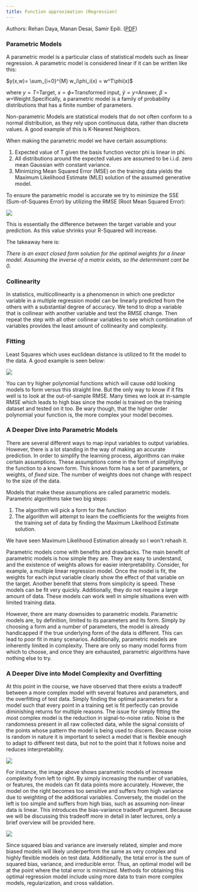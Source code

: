 ```yaml
---
title: Function approximation (Regression)
---
```

Authors: Rehan Daya, Manan Desai, Samir Epili. ([PDF](../../static/b-03-parametric-models.pdf))

### Parametric Models

A parametric model is a particular class of statistical models such as linear regression. A parametric model is considered linear if it can be written like this: 

$y(x,w)= \sum_{i=0}^{M} w_i\phi_i(x) = w^T\phi(x)$

where $y=T$=Target, $x=\phi$=Transformed input,  $\hat{y}=y$=Answer, $\beta=w$=Weight.Specifically, a parametric model is a family of probability distributions that has a finite number of parameters. 

Non-parametric Models are statistical models that do not often conform to a normal distribution, as they rely upon continuous data, rather than discrete values. A good example of this is K-Nearest Neighbors.

When making the parametric model we have certain assumptions:

1. Expected value of T given the basis function vector phi is linear in phi.
2. All distributions around the expected values are assumed to be i.i.d. zero mean Gaussian with constant variance.
3. Minimizing Mean Squared Error (MSE) on the training data yields the Maximum Likelihood Estimate (MLE) solution of the assumed generative model.
      
To ensure the parametric model is accurate we try to minimize the SSE (Sum-of-Squares Error) by utilizing the RMSE (Root Mean Squared Error):

![](https://images.squarespace-cdn.com/content/v1/58c95854c534a56689231265/1531152039771-PI1ZAS4DSZCCUBST3KEK/ke17ZwdGBToddI8pDm48kC1MXajuusIgG2-0QRxSgZpZw-zPPgdn4jUwVcJE1ZvWhcwhEtWJXoshNdA9f1qD7dso8WS9HrXe-DDzLfr_qHmdYaYQTvCmLudhQgTG6nPRZVy99kA3NNj9L0tcpT6_qQ/Formula.PNG?format=300w) 

This is essentially the difference between the target variable and your prediction. As this value shrinks your R-Squared will increase. 

The takeaway here is:

*There is an exact closed form solution for the optimal weights for a linear model. Assuming the inverse of a matrix exists, so the determinant cant be 0.*
       
### Collinearity       

In statistics, multicollinearity is a phenomenon in which one predictor variable in a multiple regression model can be linearly predicted from the others with a substantial degree of accuracy. We tend to drop a variable that is collinear with another variable and test the RMSE change. Then repeat the step with all other collinear variables to see which combination of variables provides the least amount of collinearity and complexity.

### Fitting    

Least Squares which uses euclidean distance is utilized to fit the model to the data. A good example is seen below:

![](https://i0.wp.com/statisticsbyjim.com/wp-content/uploads/2017/04/flp_linear.gif?resize=576%2C384) 

You can try higher polynomial functions which will cause odd looking models to form versus this straight line. But the only way to know if it fits well is to look at the out-of-sample RMSE. Many times we look at in-sample RMSE which leads to high bias since the model is trained on the training dataset and tested on it too. Be wary though, that the higher order polynomial your function is, the more complex your model becomes.


### A Deeper Dive into Parametric Models
There are several different ways to map input variables to output variables. However, there is a lot standing in the way of making an accurate prediction. In order to simplify the learning process, algorithms can make certain assumptions. These assumptions come in the form of simplifying the function to a known form. This known form has a set of parameters, or weights, of *fixed* size. The number of weights does not change with respect to the size of the data. 

Models that make these assumptions are called parametric models. Parametric algorithms take two big steps:
1. The algorithm will pick a form for the function
2. The algorithm will attempt to learn the coefficients for the weights from the training set of data by finding the Maximum Likelihood Estimate solution.
       
We have seen Maximum Likelihood Estimation already so I won't rehash it.

Parametric models come with benefits and drawbacks. The main benefit of parametric models is how simple they are. They are easy to understand, and the existence of weights allows for easier interpretability. Consider, for example, a multiple linear regression model. Once the model is fit, the weights for each input variable clearly show the effect of that variable on the target. Another benefit that stems from simplicity is speed. These models can be fit very quickly. Additionally, they do not require a large amount of data. These models can work well in simple situations even with limited training data.

However, there are many downsides to parametric models. Parametric models are, by definition, limited to its parameters and its form. Simply by choosing a form and a number of parameters, the model is already handicapped if the true underlying form of the data is different. This can lead to poor fit in many scenarios. Additionally, parametric models are inherently limited in complexity. There are only so many model forms from which to choose, and once they are exhausted, parametric algorithms have nothing else to try.

### A Deeper Dive into Model Complexity and Overfitting

At this point in the course, we have observed that there exists a tradeoff between a more complex model with several features and parameters, and the overfitting of test data. Simply finding the optimal parameters for a model such that every point in a training set is fit perfectly can provide diminishing returns for multiple reasons.
The issue for simply fitting the most complex model is the reduction in signal-to-noise ratio. Noise is the randomness present in all raw collected data, while the signal consists of the points whose pattern the model is being used to discern. Because noise is random in nature it is important to select a model that is flexible enough to adapt to different test data, but not to the point that it follows noise and reduces interpretability.  

![](https://tutorialspoint.dev/image/t0zit.png)

For instance, the image above shows parametric models of increase complexity from left to right. By simply increasing the number of variables, or features, the models can fit data points more accurately. However, the model on the right becomes too sensitive and suffers from high variance due to weighting of the additional variables. Conversely, the model on the left is too simple and suffers from high bias, such as assuming non-linear data is linear. This introduces the bias-variance tradeoff argument. Because we will be discussing this tradeoff more in detail in later lectures, only a brief overview will be provided here. 

![](https://elitedatascience.com/wp-content/uploads/2017/06/Bias-vs.-Variance-v4-chart.png)

Since squared bias and variance are inversely related, simpler and more biased models will likely underperform the same as very complex and highly flexible models on test data. Additionally, the total error is the sum of squared bias, variance, and irreducible error. Thus, an optimal model will be at the point where the total error is minimized. Methods for obtaining this optimal regression model include using more data to train more complex models, regularization, and cross validation.
